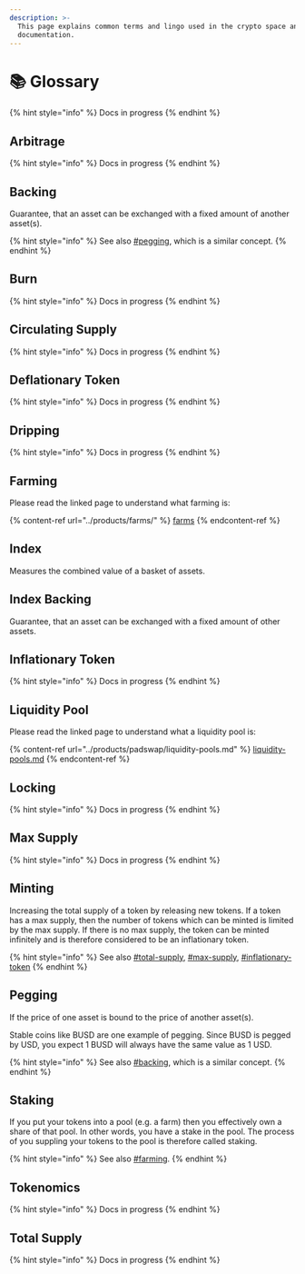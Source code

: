 ```yaml
---
description: >-
  This page explains common terms and lingo used in the crypto space and in this
  documentation.
---
```


# 📚 Glossary

{% hint style="info" %}
Docs in progress
{% endhint %}

## Arbitrage

{% hint style="info" %}
Docs in progress
{% endhint %}

## Backing

Guarantee, that an asset can be exchanged with a fixed amount of another asset(s).

{% hint style="info" %}
See also [#pegging](glossary.md#pegging "mention"), which is a similar concept.
{% endhint %}

## Burn

{% hint style="info" %}
Docs in progress
{% endhint %}

## Circulating Supply

{% hint style="info" %}
Docs in progress
{% endhint %}

## Deflationary Token

{% hint style="info" %}
Docs in progress
{% endhint %}

## Dripping

{% hint style="info" %}
Docs in progress
{% endhint %}

## Farming

Please read the linked page to understand what farming is:

{% content-ref url="../products/farms/" %}
[farms](../products/farms/)
{% endcontent-ref %}

## Index

Measures the combined value of a basket of assets.

## Index Backing

Guarantee, that an asset can be exchanged with a fixed amount of other assets.

## Inflationary Token

{% hint style="info" %}
Docs in progress
{% endhint %}

## Liquidity Pool

Please read the linked page to understand what a liquidity pool is:

{% content-ref url="../products/padswap/liquidity-pools.md" %}
[liquidity-pools.md](../products/padswap/liquidity-pools.md)
{% endcontent-ref %}

## Locking

{% hint style="info" %}
Docs in progress
{% endhint %}

## Max Supply

{% hint style="info" %}
Docs in progress
{% endhint %}

## Minting

Increasing the total supply of a token by releasing new tokens. If a token has a max supply, then the number of tokens which can be minted is limited by the max supply. If there is no max supply, the token can be minted infinitely and is therefore considered to be an inflationary token.

{% hint style="info" %}
See also [#total-supply](glossary.md#total-supply "mention"), [#max-supply](glossary.md#max-supply "mention"), [#inflationary-token](glossary.md#inflationary-token "mention")
{% endhint %}

## Pegging

If the price of one asset is bound to the price of another asset(s).

Stable coins like BUSD are one example of pegging. Since BUSD is pegged by USD, you expect 1 BUSD will always have the same value as 1 USD.

{% hint style="info" %}
See also [#backing](glossary.md#backing "mention"), which is a similar concept.
{% endhint %}

## Staking

If you put your tokens into a pool (e.g. a farm) then you effectively own a share of that pool. In other words, you have a stake in the pool. The process of you suppling your tokens to the pool is therefore called staking.

{% hint style="info" %}
See also [#farming](glossary.md#farming "mention").
{% endhint %}

## Tokenomics

{% hint style="info" %}
Docs in progress
{% endhint %}

## Total Supply

{% hint style="info" %}
Docs in progress
{% endhint %}
